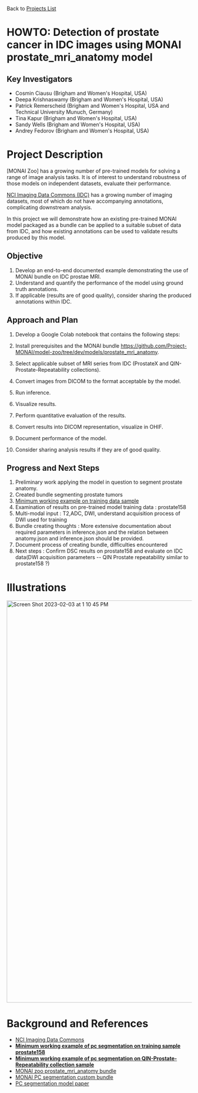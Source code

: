 Back to [Projects List](../../README.md#ProjectsList)

# HOWTO: Detection of prostate cancer in IDC images using MONAI prostate_mri_anatomy model

## Key Investigators

- Cosmin Ciausu (Brigham and Women's Hospital, USA)
- Deepa Krishnaswamy (Brigham and Women's Hospital, USA)
- Patrick Remerscheid (Brigham and Women's Hospital, USA and Technical University Munuch, Germany)
- Tina Kapur (Brigham and Women's Hospital, USA)
- Sandy Wells (Brigham and Women's Hospital, USA)
- Andrey Fedorov (Brigham and Women's Hospital, USA)

# Project Description

[MONAI Zoo] has a growing number of pre-trained models for solving a range of image analysis tasks. It is of interest to understand robustness of those models on independent datasets, evaluate their performance.

[NCI Imaging Data Commons (IDC)]() has a growing number of imaging datasets, most of which do not have accompanying annotations, complicating downstream analysis. 

In this project we will demonstrate how an existing pre-trained MONAI model packaged as a bundle can be applied to a suitable subset of data from IDC, and how existing annotations can be used to validate results produced by this model.

## Objective

<!-- Describe here WHAT you would like to achieve (what you will have as end result). -->
1. Develop an end-to-end documented example demonstrating the use of MONAI bundle on IDC prostae MRI.
1. Understand and quantify the performance of the model using ground truth annotations.
1. If applicable (results are of good quality), consider sharing the produced annotations within IDC.

## Approach and Plan

<!-- Describe here HOW you would like to achieve the objectives stated above. -->

1. Develop a Google Colab notebook that contains the following steps:
  
  1. Install prerequisites and the MONAI bundle https://github.com/Project-MONAI/model-zoo/tree/dev/models/prostate_mri_anatomy.
  
  1. Select applicable subset of MRI series from IDC (ProstateX and QIN-Prostate-Repeatability collections).
  
  1. Convert images from DICOM to the format acceptable by the model.
  
  1. Run inference.
  
  1. Visualize results.
  
  1. Perform quantitative evaluation of the results.
  
  1. Convert results into DICOM representation, visualize in OHIF.

2. Document performance of the model.

3. Consider sharing analysis results if they are of good quality.

## Progress and Next Steps

<!-- Update this section as you make progress, describing of what you have ACTUALLY DONE. If there are specific steps that you could not complete then you can describe them here, too. -->

1. Preliminary work applying the model in question to segment prostate anatomy.
1. Created bundle segmenting prostate tumors
1. [Minimum working example on training data sample](https://github.com/ImagingDataCommons/idc-prostate-mri-analysis/blob/main/cancer_bundle_train_prostate158.ipynb)
3. Examination of results on pre-trained model training data : prostate158
4. Multi-modal input : T2,ADC, DWI, understand acquisition process of DWI used for training
5. Bundle creating thoughts : More extensive documentation about required parameters in inference.json and the relation between anatomy.json and inference.json should be provided.
6. Document process of creating bundle, difficulties encountered
8. Next steps : Confirm DSC results on prostate158 and evaluate on IDC data(DWI acquisition parameters -- QIN Prostate repeatability similar to prostate158 ?)       

# Illustrations

<!-- Add pictures and links to videos that demonstrate what has been accomplished.
![Description of picture](Example2.jpg)
![Some more images](Example2.jpg)
-->

<img width="1092" alt="Screen Shot 2023-02-03 at 1 10 45 PM" src="https://user-images.githubusercontent.com/72577931/216611849-d148840f-997a-46ce-998a-4c59f2111651.png">


# Background and References

- [NCI Imaging Data Commons](https://portal.imaging.datacommons.cancer.gov/)
- **[Minimum working example of pc segmentation on training sample prostate158](https://github.com/ImagingDataCommons/idc-prostate-mri-analysis/blob/main/cancer_bundle_train_prostate158.ipynb)**
- **[Minimum working example of pc segmentation on QIN-Prostate-Repeatability collection sample](https://github.com/ImagingDataCommons/idc-prostate-mri-analysis/blob/main/MONAI_prostate158_cancer_qin_prost_rep.ipynb)**
- [MONAI zoo prostate_mri_anatomy bundle](https://github.com/Project-MONAI/model-zoo/tree/dev/models/prostate_mri_anatomy)
- [MONAI PC segmentation custom bundle](https://github.com/ImagingDataCommons/idc-prostate-mri-analysis/tree/main/pcDetectionBundle)
- [PC segmentation model paper](https://www.sciencedirect.com/science/article/pii/S0010482522005789?via%3Dihub#kwrds0010)
